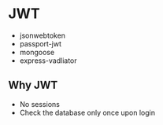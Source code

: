 # JWT

-   jsonwebtoken
-   passport-jwt
-   mongoose
-   express-vadliator

## Why JWT

-   No sessions
-   Check the database only once upon login
